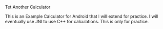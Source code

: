 Tet Another Calculator

This is an Example Calculator for Android that I will extend for practice. I will eventually use JNI to use C++ for calculations. This is only for practice.
